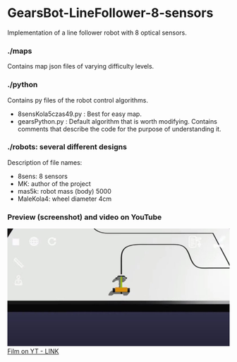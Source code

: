 # GearsBot-LineFollower-8-sensors
Implementation of a line follower robot with 8 optical sensors.

### ./maps
Contains map json files of varying difficulty levels.

### ./python
Contains py files of the robot control algorithms.
* 8sensKola5czas49.py : Best for easy map. 
* gearsPython.py : Default algorithm that is worth modifying. Contains comments that describe the code for the purpose of understanding it.

### ./robots: several different designs
Description of file names:<br>
* 8sens: 8 sensors
* MK: author of the project
* mas5k: robot mass (body) 5000
* MaleKola4: wheel diameter 4cm

### Preview (screenshot) and video on YouTube
![Screen shoot](./img/film.jpg)
[Film on YT - LINK](https://youtu.be/sbSGgd5mUig?si=rP5f5NeyQFozdSCt)


